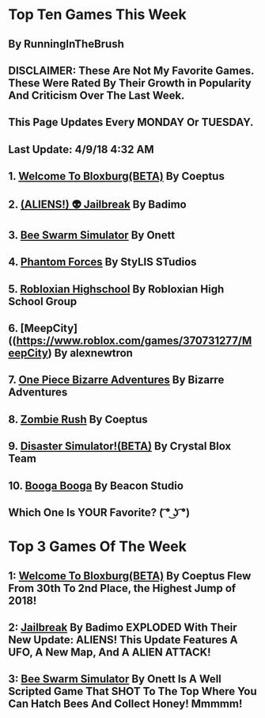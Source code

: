 # Top Ten Games This Week

## By RunningInTheBrush

## DISCLAIMER: These Are Not My Favorite Games. These Were Rated By Their Growth in Popularity And Criticism Over The Last Week.

## This Page Updates Every MONDAY Or TUESDAY.

## Last Update: 4/9/18 4:32 AM

## 1. [Welcome To Bloxburg(BETA)](https://www.roblox.com/games/185655149/Welcome-to-Bloxburg-BETA) By Coeptus

## 2. [(ALIENS!) 👽 Jailbreak](https://www.roblox.com/games/606849621/ALIENS-Jailbreak) By Badimo

## 3. [Bee Swarm Simulator](https://www.roblox.com/games/1537690962/Bee-Swarm-Simulator) By Onett

## 4. [Phantom Forces](https://www.roblox.com/games/292439477/Phantom-Forces) By StyLIS STudios

## 5. [Robloxian Highschool](https://www.roblox.com/games/447452406/Robloxian-Highschool) By Robloxian High School Group

## 6. [MeepCity]((https://www.roblox.com/games/370731277/MeepCity) By alexnewtron

## 7. [One Piece Bizarre Adventures](https://www.roblox.com/games/1438054158/One-Piece-Bizarre-Adventures) By Bizarre Adventures

## 8. [Zombie Rush](https://www.roblox.com/games/137885680/Guns-Zombie-Rush) By Coeptus

## 9. [Disaster Simulator!(BETA)](https://www.roblox.com/games/1525492827/Disaster-Simulator-BETA) By Crystal Blox Team

## 10. [Booga Booga](https://www.roblox.com/games/1262182609/VIP-Booga-Booga) By Beacon Studio

## Which One Is YOUR Favorite? ( ͡° ͜ʖ ͡°)

# Top 3 Games Of The Week

## 1: [Welcome To Bloxburg(BETA)](https://www.roblox.com/games/185655149/Welcome-to-Bloxburg-BETA) By Coeptus Flew From 30th To 2nd Place, the Highest Jump of 2018! 

## 2: [Jailbreak](https://www.roblox.com/games/606849621/ALIENS-Jailbreak) By Badimo EXPLODED With Their New Update: ALIENS! This Update Features A UFO, A New Map, And A ALIEN ATTACK!

## 3: [Bee Swarm Simulator](https://www.roblox.com/games/1537690962/Bee-Swarm-Simulator) By Onett Is A Well Scripted Game That SHOT To The Top Where You Can Hatch Bees And Collect Honey! Mmmmm!
